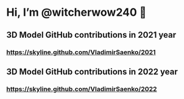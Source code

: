# Hi, I’m @witcherwow240 🐺 

## 3D Model GitHub contributions in 2021 year

### https://skyline.github.com/VladimirSaenko/2021

## 3D Model GitHub contributions in 2022 year

### https://skyline.github.com/VladimirSaenko/2022

<!--
**VladimirSaenko/VladimirSaenko** is a ✨ _special_ ✨ repository because its `README.md` (this file) appears on your GitHub profile.
Here are some ideas to get you started:

- 🔭 I’m currently working on 
- 🌱 I’m currently learning ...
- 👯 I’m looking to collaborate on ...
- 🤔 I’m looking for help with ...
- 📫 How to reach me: ...
- 😄 Pronouns: ...
- ⚡ Fun fact: ...
## 🛠 Skills
- ### Javascript
- ### HTML
- ### CSS
 ### 🎸 Playing in guitar 🎸
- ### 💬 Ask me about "The Witcher 🐺" and "The Witcher 3: Wild Hunt 🐺"
-->
